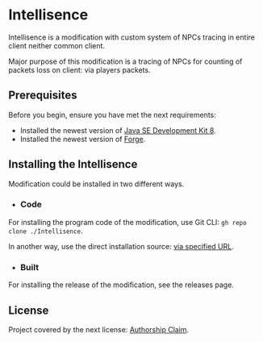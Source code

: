 # Intellisence

Intellisence is a modification with custom system of NPCs tracing in entire client neither common client.

Major purpose of this modification is a tracing of NPCs for counting of packets loss on client: via players packets.

## Prerequisites

Before you begin, ensure you have met the next requirements:

- Installed the newest version of [Java SE Development Kit 8](https://www.oracle.com/java/).
- Installed the newest version of [Forge](https://files.minecraftforge.net/).

## Installing the Intellisence

Modification could be installed in two different ways.

- ### Code

For installing the program code of the modification, use Git CLI: `gh repo clone ./Intellisence`.

In another way, use the direct installation source: [via specified URL]().

- ### Built

For installing the release of the modification, see the releases page.

## License

Project covered by the next license: [Authorship Claim](./LICENSE).